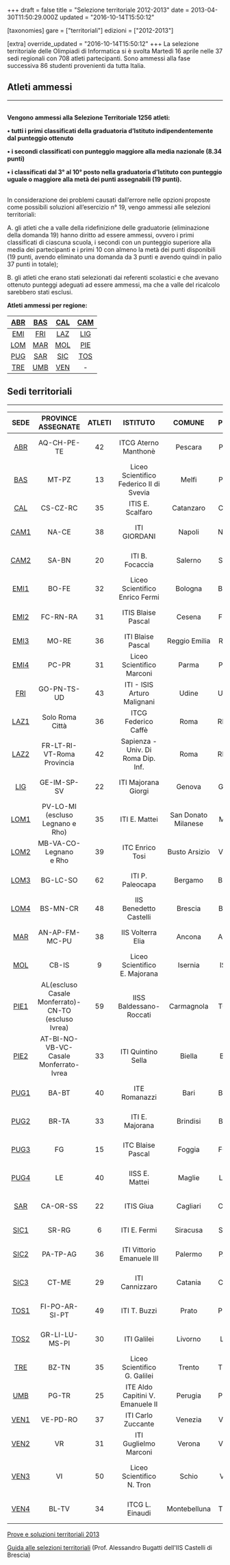 +++
draft = false
title = "Selezione territoriale 2012-2013"
date = 2013-04-30T11:50:29.000Z
updated = "2016-10-14T15:50:12"

[taxonomies]
gare = ["territoriali"]
edizioni = ["2012-2013"]

[extra]
override_updated = "2016-10-14T15:50:12"
+++
La selezione territoriale delle Olimpiadi di Informatica si è svolta Martedì 16 aprile nelle 37 sedi regionali con 708 atleti partecipanti. Sono ammessi alla fase successiva 86 studenti provenienti da tutta Italia.

<!-- more -->

## Atleti ammessi

---

**<br/>Vengono ammessi alla Selezione Territoriale 1256 atleti:**

**• tutti i primi classificati della graduatoria d’Istituto indipendentemente dal punteggio ottenuto**

**• i secondi classificati con punteggio maggiore alla media nazionale (8.34 punti)**

**• i classificati dal 3° al 10° posto nella graduatoria d’Istituto con punteggio uguale o maggiore alla metà dei punti assegnabili (19 punti).**

<br/> In considerazione dei problemi causati dall’errore nelle opzioni proposte come possibili soluzioni all’esercizio n° 19, vengo ammessi alle selezioni territoriali:

A. gli atleti che a valle della ridefinizione delle graduatorie (eliminazione della domanda 19) hanno diritto ad essere ammessi, ovvero i primi classificati di ciascuna scuola, i secondi con un punteggio superiore alla media dei partecipanti e i primi 10 con almeno la metà dei punti disponibili (19 punti, avendo eliminato una domanda da 3 punti e avendo quindi in palio 37 punti in totale);

B. gli atleti che erano stati selezionati dai referenti scolastici e che avevano ottenuto punteggi adeguati ad essere ammessi, ma che a valle del ricalcolo sarebbero stati esclusi.

**Atleti ammessi per regione:**

|            [ABR](files/Abruzzo.pdf)             | [BAS](/oldsite/138/Basilicata%282%29.pdf)  |  [CAL](files/Calabria.pdf)  | [CAM](/oldsite/138/Campania.pdf) |
| :---------------------------------------------: | :----------------------------------------: | :-------------------------: | :---------------------------: |
|     [EMI](/oldsite/138/Emilia_romagna.pdf)      | [FRI](/oldsite/138/Friuli_venezia_giulia.pdf) | [LAZ](/oldsite/138/Lazio.pdf)  | [LIG](/oldsite/138/Liguria.pdf)  |
|           [LOM](files/Lombardia.pdf)            |       [MAR](/oldsite/138/Marche.pdf)       |   [MOL](files/Molise.pdf)   | [PIE](/oldsite/138/Piemonte.pdf) |
|         [PUG](/oldsite/138/Puglia.pdf)          |         [SAR](files/Sardegna.pdf)          |  [SIC](files/Sicilia.pdf)   | [TOS](/oldsite/138/Toscana.pdf)  |
| [TRE](/oldsite/138/Trentino%20alto%20adige.pdf) |          [UMB](files/Umbria.pdf)           | [VEN](/oldsite/138/Veneto.pdf) |               -               |

## Sedi territoriali

---

|                           **SEDE**                            |               **PROVINCE ASSEGNATE**                | **ATLETI** |              **ISTITUTO**               |     **COMUNE**      | **PV** |                                 **REFERENTE**                                  |
| :-----------------------------------------------------------: | :-------------------------------------------------: | :--------: | :-------------------------------------: | :-----------------: | :----: | :----------------------------------------------------------------------------: |
|    [ABR](/oldsite/ter13/ABR_2013.pdf)     |                     AQ-CH-PE-TE                     |     42     |          ITCG Aterno Manthonè           |       Pescara       |   PE   |            [Prof.ssa Rossana D´Ignazio](mailto:digros@katamail.com)            |
|    [BAS](/oldsite/ter13/BAS_2013.pdf)     |                        MT-PZ                        |     13     | Liceo Scientifico Federico II di Svevia |        Melfi        |   PZ   |          [Prof.ssa Teresa Caruso](mailto:teresa.caruso@istruzione.it)          |
|    [CAL](/oldsite/ter13/CAL_2013.pdf)     |                      CS-CZ-RC                       |     35     |            ITIS E. Scalfaro             |      Catanzaro      |   CZ   |           [Prof. Bruno Dattilo](mailto:bruno.dattilo@istruzione.it)            |
|   [CAM1](/oldsite/ter13/CAM1_2013.pdf)    |                        NA-CE                        |     38     |              ITI GIORDANI               |       Napoli        |   NA   |              [Prof. Antonio Artesi](mailto:anardoc.it@tiscali.it)              |
|   [CAM2](/oldsite/ter13/CAM2_2013.pdf)    |                        SA-BN                        |     20     |             ITI B. Focaccia             |       Salerno       |   SA   |           [Prof. Antonio Orecchio](mailto:antonio.orecchio@alice.it)           |
|   [EMI1](/oldsite/ter13/EMI1_2013.pdf)    |                        BO-FE                        |     32     |     Liceo Scientifico Enrico Fermi      |       Bologna       |   BO   |           [Prof.ssa Giorgeliana Carletto](mailto:gcarletto@email.it)           |
|   [EMI2](/oldsite/ter13/EMI2_2013.pdf)    |                      FC-RN-RA                       |     31     |           ITIS Blaise Pascal            |       Cesena        |   FC   |       [Prof.ssa Vanna Zabberoni](mailto:vanna.zabberoni@itis-cesena.it)        |
|   [EMI3](/oldsite/ter13/EMI3_2013.pdf)    |                        MO-RE                        |     36     |            ITI Blaise Pascal            |    Reggio Emilia    |   RE   |            [Prof. Giulio Angiani](mailto:giulio.angiani@gmail.com)             |
|   [EMI4](/oldsite/ter13/EMI4_2013.pdf)    |                        PC-PR                        |     31     |        Liceo Scientifico Marconi        |        Parma        |   PR   |              [Prof.ssa Maria Botta](mailto:maria_botta@libero.it)              |
|    [FRI](/oldsite/ter13/FRI_2013.pdf)     |                     GO-PN-TS-UD                     |     43     |       ITI - ISIS Arturo Malignani       |        Udine        |   UD   |         [Prof.ssa Nicoletta Negrello](mailto:negrello@malignani.ud.it)         |
|   [LAZ1](/oldsite/ter13/LAZ1_2013.pdf)    |                   Solo Roma Città                   |     36     |           ITCG Federico Caffè           |        Roma         |   RM   |            [Prof.ssa Francesca Bussotti](mailto:frankbu@inwind.it)             |
| [LAZ2](</oldsite/ter13/LAZ2_2013(1).pdf>) |             FR-LT-RI-VT-Roma Provincia              |     42     |   Sapienza - Univ. Di Roma Dip. Inf.    |        Roma         |   RM   |           [Prof.ssa Annalisa Massini](mailto:massini@di.uniroma1.it)           |
|    [LIG](/oldsite/ter13/LIG_2013.pdf)     |                     GE-IM-SP-SV                     |     22     |           ITI Majorana Giorgi           |       Genova        |   GE   |          [Prof. Alessandro Pavoncelli](mailto:pavoncelli67@gmail.com)          |
|   [LOM1](/oldsite/ter13/LOM1_2013.pdf)    |          PV-LO-MI (escluso Legnano e Rho)           |     35     |              ITI E. Mattei              | San Donato Milanese |   MI   |                 [Prof. Luca Mazzei](mailto:lmazzei@libero.it)                  |
|   [LOM2](/oldsite/ter13/LOM2_2013.pdf)    |             MB-VA-CO-Legnano<br/> e Rho             |     39     |             ITC Enrico Tosi             |    Busto Arsizio    |   VA   |           [Prof.ssa Silvia Tondo](mailto:silvia.tondo@itctosi.va.it)           |
| [LOM3](</oldsite/ter13/LOM3_2013(1).pdf>) |                      BG-LC-SO                       |     62     |            ITI P. Paleocapa             |       Bergamo       |   BG   |            [Prof. Cesare Bottaro](mailto:cesare.bottaro@gmail.com)             |
|   [LOM4](/oldsite/ter13/LOM4_2013.pdf)    |                      BS-MN-CR                       |     48     |         IIS Benedetto Castelli          |       Brescia       |   BS   |      [Prof. Alessandro Bugatti](mailto:alessandro.bugatti@istruzione.it)       |
|    [MAR](/oldsite/ter13/MAR_2013.pdf)     |                   AN-AP-FM-MC-PU                    |     38     |            IIS Volterra Elia            |       Ancona        |   AN   |           [Prof. Giampaolo Brancatello](mailto:winter57g@gmail.com)            |
|    [MOL](/oldsite/ter13/MOL_2013.pdf)     |                        CB-IS                        |     9      |      Liceo Scientifico E. Majorana      |       Isernia       |   IS   |       [Prof.ssa Emanuela Berardi](mailto:emanuela.berardi@istruzione.it)       |
|   [PIE1](/oldsite/ter13/PIE1_2013.pdf)    | AL(escluso Casale Monferrato)-CN-TO (escluso Ivrea) |     59     |         IISS Baldessano-Roccati         |     Carmagnola      |   TO   |      [Prof. Giovanni Spadafora](mailto:giovanni.spadafora@istruzione.it)       |
|   [PIE2](/oldsite/ter13/PIE2_2013.pdf)    |    AT-BI-NO-VB-VC-<br/> Casale Monferrato-Ivrea     |     33     |           ITI Quintino Sella            |       Biella        |   BI   |         [Prof. Sandro Landorno](mailto:sandro.landorno@itis.biella.it)         |
|   [PUG1](/oldsite/ter13/PUG1_2013.pdf)    |                        BA-BT                        |     40     |              ITE Romanazzi              |        Bari         |   BA   |         [Prof. Antonio De Carne](mailto:antonio.decarne@istruzione.it)         |
|   [PUG2](/oldsite/ter13/PUG2_2013.pdf)    |                        BR-TA                        |     33     |             ITI E. Majorana             |      Brindisi       |   BR   |                [Prof. Giuseppe Cavallo](mailto:giohorse@tin.it)                |
|   [PUG3](/oldsite/ter13/PUG3_2013.pdf)    |                         FG                          |     15     |            ITC Blaise Pascal            |       Foggia        |   FG   | [Prof. Lucio Antonio Tortorella](mailto:lucioantonio.tortorella@istruzione.it) |
|   [PUG4](/oldsite/ter13/PUG4_2013.pdf)    |                         LE                          |     40     |             IISS E. Mattei              |       Maglie        |   LE   |               [Prof. Nunzio Galati](mailto:galati@itismaglie.it)               |
|    [SAR](/oldsite/ter13/SAR_2013.pdf)     |                      CA-OR-SS                       |     22     |                ITIS Giua                |      Cagliari       |   CA   |       [Prof.ssa Grazia Chiuchiolo](mailto:grazia.chiuchiolo@tiscali.it)        |
|   [SIC1](/oldsite/ter13/SIC1_2013.pdf)    |                        SR-RG                        |     6      |              ITI E. Fermi               |      Siracusa       |   SR   |                 [Prof. Lucio Santo](mailto:sanluciano@tin.it)                  |
|   [SIC2](/oldsite/ter13/SIC2_2013.pdf)    |                      PA-TP-AG                       |     36     |        ITI Vittorio Emanuele III        |       Palermo       |   PA   |            [Prof. Salvatore Truncali](mailto:truncali.s@libero.it)             |
|   [SIC3](/oldsite/ter13/SIC3_2013.pdf)    |                        CT-ME                        |     29     |             ITI Cannizzaro              |       Catania       |   CT   |                [Prof. Andrea Mola](mailto:costamola@libero.it)                 |
|   [TOS1](/oldsite/ter13/TOS1_2013.pdf)    |                   FI-PO-AR-SI-PT                    |     49     |              ITI T. Buzzi               |        Prato        |   PO   |              [Prof.ssa Grazia Biondi](mailto:g.biondi3@gmail.com)              |
| [TOS2](</oldsite/ter13/TOS2_2013(1).pdf>) |                   GR-LI-LU-MS-PI                    |     30     |               ITI Galilei               |       Livorno       |   LI   |         [Prof. Salvatore Speranza](mailto:salvatoresperanza@alice.it)          |
|    [TRE](/oldsite/ter13/TRE_2013.pdf)     |                        BZ-TN                        |     35     |      Liceo Scientifico G. Galilei       |       Trento        |   TN   |            [Prof.ssa Gabriella Armani](mailto:gabarm57@hotmail.com)            |
|    [UMB](/oldsite/ter13/UMB_2013.pdf)     |                        PG-TR                        |     25     |    ITE Aldo Capitini V. Emanuele II     |       Perugia       |   PG   |    [Prof.ssa Annastella Federici](mailto:annastella.federici@istruzione.it)    |
|   [VEN1](/oldsite/ter13/VEN1_2013.pdf)    |                      VE-PD-RO                       |     37     |           ITI Carlo Zuccante            |       Venezia       |   VE   |                [Prof. Carlo Salvagno](mailto:c_salvagno@tin.it)                |
|   [VEN2](/oldsite/ter13/VEN2_2013.pdf)    |                         VR                          |     31     |          ITI Guglielmo Marconi          |       Verona        |   VR   |             [Prof. Lorenzo De Carli](mailto:ldecarli@marconivr.it)             |
|   [VEN3](/oldsite/ter13/VEN3_2013.pdf)    |                         VI                          |     50     |        Liceo Scientifico N. Tron        |        Schio        |   VI   |         [Prof. Angelo Franco Catena](mailto:angelo.catena@tron.vi.it)          |
|   [VEN4](/oldsite/ter13/VEN4_2013.pdf)    |                        BL-TV                        |     34     |             ITCG L. Einaudi             |    Montebelluna     |   TV   |         [Prof.ssa Monica Bertuola](mailto:monica.bertuola74@gmail.com)         |

[Prove e soluzioni territoriali 2013](/oldsite/138/testi%20e%20soluzioni.pdf)

[Guida alle selezioni territoriali](/oldsite/138/guida%20territoriale_versFebb2013%282%29.pdf) (Prof. Alessandro Bugatti dell'IIS Castelli di Brescia)
